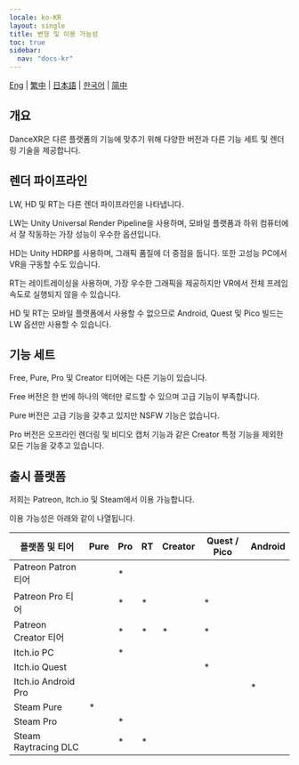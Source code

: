 ```yaml
---
locale: ko-KR
layout: single
title: 변형 및 이용 가능성
toc: true
sidebar:
  nav: "docs-kr"
---
```


[Eng](/dancexr/versions) | [繁中](/tw/dancexr/versions) | [日本語](/jp/dancexr/versions) | [한국어](/kr/dancexr/versions) | [简中](/zh/dancexr/versions)

## 개요
DanceXR은 다른 플랫폼의 기능에 맞추기 위해 다양한 버전과 다른 기능 세트 및 렌더링 기술을 제공합니다.

## 렌더 파이프라인
LW, HD 및 RT는 다른 렌더 파이프라인을 나타냅니다.

LW는 Unity Universal Render Pipeline을 사용하며, 모바일 플랫폼과 하위 컴퓨터에서 잘 작동하는 가장 성능이 우수한 옵션입니다.

HD는 Unity HDRP를 사용하며, 그래픽 품질에 더 중점을 둡니다. 또한 고성능 PC에서 VR을 구동할 수도 있습니다.

RT는 레이트레이싱을 사용하며, 가장 우수한 그래픽을 제공하지만 VR에서 전체 프레임 속도로 실행되지 않을 수 있습니다.

HD 및 RT는 모바일 플랫폼에서 사용할 수 없으므로 Android, Quest 및 Pico 빌드는 LW 옵션만 사용할 수 있습니다.

## 기능 세트
Free, Pure, Pro 및 Creator 티어에는 다른 기능이 있습니다.

Free 버전은 한 번에 하나의 액터만 로드할 수 있으며 고급 기능이 부족합니다.

Pure 버전은 고급 기능을 갖추고 있지만 NSFW 기능은 없습니다.

Pro 버전은 오프라인 렌더링 및 비디오 캡처 기능과 같은 Creator 특정 기능을 제외한 모든 기능을 갖추고 있습니다.

## 출시 플랫폼
저희는 Patreon, Itch.io 및 Steam에서 이용 가능합니다.

이용 가능성은 아래와 같이 나열됩니다.

| 플랫폼 및 티어 | Pure | Pro | RT | Creator | Quest / Pico | Android |
| --- | --- | --- | --- | --- | --- | --- | 
| Patreon Patron 티어 |  | * | |  |  | |
| Patreon Pro 티어 |  | * | * |  | * | |
| Patreon Creator 티어 |  | * | * | * | * | |
| Itch.io PC | | * | | | | |
| Itch.io Quest | | | | | * | |
| Itch.io Android Pro | | | | | | * |
| Steam Pure | * | | | | | |
| Steam Pro | | * | | | | |
| Steam Raytracing DLC | | * | * | | | |